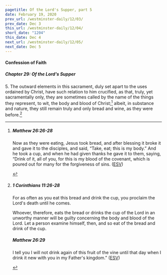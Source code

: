```yaml
---
pagetitle: Of the Lord's Supper, part 5
date: February 19, 2020
prev_url: /westminster-daily/12/03/
prev_date: Dec 3
this_url: /westminster-daily/12/04/
short_date: "1204"
this_date: Dec 4
next_url: /westminster-daily/12/05/
next_date: Dec 5
---
```


#### Confession of Faith

##### Chapter 29: Of the Lord's Supper

5\. The outward elements in this sacrament, duly set apart to the uses ordained by Christ, have such relation to him crucified, as that, truly, yet sacramentally only, they are sometimes called by the name of the things they represent, to wit, the body and blood of Christ;[^fnref:wcf1] albeit, in substance and nature, they still remain truly and only bread and wine, as they were before.[^fnref:wcf2]

[^fnref:wcf1]: <div class="esv"><h5>Matthew 26:26-28</h5> <div class="esv-text"> <p id="p40026026.06-1">Now as they were eating, Jesus took bread, and after blessing it broke it and gave it to the disciples, and said, <span class="woc">&#8220;Take, eat; this is my body.&#8221;</span> And he took a cup, and when he had given thanks he gave it to them, saying, <span class="woc">&#8220;Drink of it, all of you,</span> <span class="woc">for this is my blood of the covenant, which is poured out for many for the forgiveness of sins.</span>  (<a href="http://www.esv.org" class="copyright">ESV</a>)</p> </div> </div>

[^fnref:wcf2]: <div class="esv"><h5>1 Corinthians 11:26-28</h5> <div class="esv-text"><p id="p46011026.01-1">For as often as you eat this bread and drink the cup, you proclaim the Lord's death until he comes.</p>  <p id="p46011027.01-1">Whoever, therefore, eats the bread or drinks the cup of the Lord in an unworthy manner will be guilty concerning the body and blood of the Lord. Let a person examine himself, then, and so eat of the bread and drink of the cup.</p> </div><h5>Matthew 26:29</h5> <div class="esv-text"><p id="p40026029.01-2"><span class="woc">I tell you I will not drink again of this fruit of the vine until that day when I drink it new with you in my Father's kingdom.&#8221;</span>  (<a href="http://www.esv.org" class="copyright">ESV</a>)</p> </div> </div>

